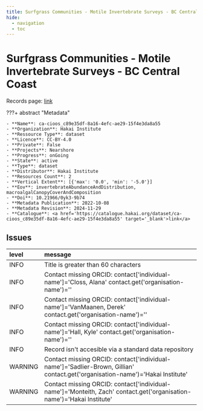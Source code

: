 ```yaml
---
title: Surfgrass Communities - Motile Invertebrate Surveys - BC Central Coast
hide:
  - navigation
  - toc
---
```


# Surfgrass Communities - Motile Invertebrate Surveys - BC Central Coast

Records page: <a href='https://catalogue.hakai.org/dataset/ca-cioos_c89e35df-8a16-4efc-ae29-15f4e3da8a55' target='_blank'>link</a>

???+ abstract "Metadata"

    - **Name**: ca-cioos_c89e35df-8a16-4efc-ae29-15f4e3da8a55 
    - **Organization**: Hakai Institute 
    - **Ressource Type**: dataset 
    - **Licence**: CC-BY-4.0 
    - **Private**: False 
    - **Projects**: Nearshore 
    - **Progress**: onGoing 
    - **State**: active 
    - **Type**: dataset 
    - **Distributor**: Hakai Institute 
    - **Resources Count**: 2 
    - **Vertical Extent**: [{'max': '0.0', 'min': '-5.0'}] 
    - **Eov**: invertebrateAbundanceAndDistribution, macroalgalCanopyCoverAndComposition 
    - **Doi**: 10.21966/0yk3-9b74 
    - **Metadata Publication**: 2022-10-08 
    - **Metadata Revision**: 2024-11-29 
    - **Catalogue**: <a href='https://catalogue.hakai.org/dataset/ca-cioos_c89e35df-8a16-4efc-ae29-15f4e3da8a55' target='_blank'>link</a> 

<div id='map'></div>




## Issues
| level   | message                                                                                                                       |
|:--------|:------------------------------------------------------------------------------------------------------------------------------|
| INFO    | Title is greater than 60 characters                                                                                           |
| INFO    | Contact missing ORCID: contact['individual-name']='Closs, Alana' contact.get('organisation-name')=''                          |
| INFO    | Contact missing ORCID: contact['individual-name']='VanMaanen, Derek' contact.get('organisation-name')=''                      |
| INFO    | Contact missing ORCID: contact['individual-name']='Hall, Kyle' contact.get('organisation-name')=''                            |
| INFO    | Record isn't accesible via a standard data repository                                                                         |
| WARNING | Contact missing ORCID: contact['individual-name']='Sadlier-Brown, Gillian' contact.get('organisation-name')='Hakai Institute' |
| WARNING | Contact missing ORCID: contact['individual-name']='Monteith, Zach' contact.get('organisation-name')='Hakai Institute'         |


<script>
   document.addEventListener("DOMContentLoaded", function() {
    var map = L.map('map').setView([51.505, -125.09], 5);
    L.tileLayer('https://tile.openstreetmap.org/{z}/{x}/{y}.png', {
        maxZoom: 19,
        attribution: '&copy; <a href="http://www.openstreetmap.org/copyright">OpenStreetMap</a>'
    }).addTo(map);
    var geojsonFeature = {
        "type": "Feature",
        "properties": {
            "name" : "Surfgrass Communities - Motile Invertebrate Surveys - BC Central Coast"
        },
        "geometry": {'type': 'Polygon', 'coordinates': [[[-128.2, 51.63], [-128.1, 51.63], [-128.1, 51.67], [-128.2, 51.67], [-128.2, 51.63]]]}
    }
    L.geoJSON(geojsonFeature).addTo(map);
   })
</script>